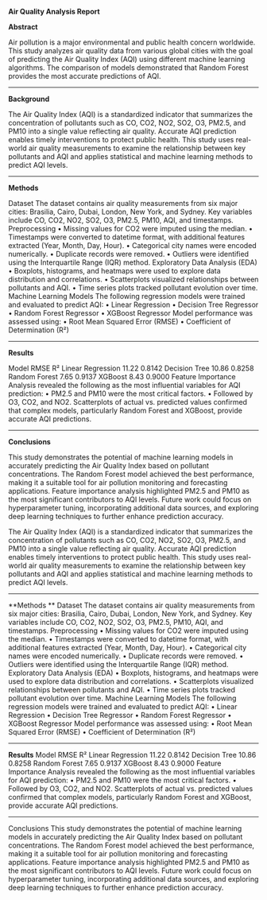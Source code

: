 ****Air Quality Analysis Report****



**Abstract**

Air pollution is a major environmental and public health concern worldwide. This study analyzes air quality data from various global cities with the goal of predicting the Air Quality Index (AQI) using different machine learning algorithms. The comparison of models demonstrated that Random Forest provides the most accurate predictions of AQI.
________________________________________
**Background**

The Air Quality Index (AQI) is a standardized indicator that summarizes the concentration of pollutants such as CO, CO2, NO2, SO2, O3, PM2.5, and PM10 into a single value reflecting air quality. Accurate AQI prediction enables timely interventions to protect public health. This study uses real-world air quality measurements to examine the relationship between key pollutants and AQI and applies statistical and machine learning methods to predict AQI levels.
________________________________________
**Methods**

Dataset
The dataset contains air quality measurements from six major cities: Brasilia, Cairo, Dubai, London, New York, and Sydney. Key variables include CO, CO2, NO2, SO2, O3, PM2.5, PM10, AQI, and timestamps.
Preprocessing
•	Missing values for CO2 were imputed using the median.
•	Timestamps were converted to datetime format, with additional features extracted (Year, Month, Day, Hour).
•	Categorical city names were encoded numerically.
•	Duplicate records were removed.
•	Outliers were identified using the Interquartile Range (IQR) method.
Exploratory Data Analysis (EDA)
•	Boxplots, histograms, and heatmaps were used to explore data distribution and correlations.
•	Scatterplots visualized relationships between pollutants and AQI.
•	Time series plots tracked pollutant evolution over time.
Machine Learning Models
The following regression models were trained and evaluated to predict AQI:
•	Linear Regression
•	Decision Tree Regressor
•	Random Forest Regressor
•	XGBoost Regressor
Model performance was assessed using:
•	Root Mean Squared Error (RMSE)
•	Coefficient of Determination (R²)
________________________________________
**Results**

Model	RMSE	R²
Linear Regression	11.22	0.8142
Decision Tree	10.86	0.8258
Random Forest	7.65	0.9137
XGBoost	8.43	0.9000
Feature Importance Analysis revealed the following as the most influential variables for AQI prediction:
•	PM2.5 and PM10 were the most critical factors.
•	Followed by O3, CO2, and NO2.
Scatterplots of actual vs. predicted values confirmed that complex models, particularly Random Forest and XGBoost, provide accurate AQI predictions.
________________________________________
**Conclusions**

This study demonstrates the potential of machine learning models in accurately predicting the Air Quality Index based on pollutant concentrations. The Random Forest model achieved the best performance, making it a suitable tool for air pollution monitoring and forecasting applications. Feature importance analysis highlighted PM2.5 and PM10 as the most significant contributors to AQI levels. Future work could focus on hyperparameter tuning, incorporating additional data sources, and exploring deep learning techniques to further enhance prediction accuracy.

The Air Quality Index (AQI) is a standardized indicator that summarizes the concentration of pollutants such as CO, CO2, NO2, SO2, O3, PM2.5, and PM10 into a single value reflecting air quality. Accurate AQI prediction enables timely interventions to protect public health. This study uses real-world air quality measurements to examine the relationship between key pollutants and AQI and applies statistical and machine learning methods to predict AQI levels.
________________________________________
**Methods
**
Dataset
The dataset contains air quality measurements from six major cities: Brasilia, Cairo, Dubai, London, New York, and Sydney. Key variables include CO, CO2, NO2, SO2, O3, PM2.5, PM10, AQI, and timestamps.
Preprocessing
•	Missing values for CO2 were imputed using the median.
•	Timestamps were converted to datetime format, with additional features extracted (Year, Month, Day, Hour).
•	Categorical city names were encoded numerically.
•	Duplicate records were removed.
•	Outliers were identified using the Interquartile Range (IQR) method.
Exploratory Data Analysis (EDA)
•	Boxplots, histograms, and heatmaps were used to explore data distribution and correlations.
•	Scatterplots visualized relationships between pollutants and AQI.
•	Time series plots tracked pollutant evolution over time.
Machine Learning Models
The following regression models were trained and evaluated to predict AQI:
•	Linear Regression
•	Decision Tree Regressor
•	Random Forest Regressor
•	XGBoost Regressor
Model performance was assessed using:
•	Root Mean Squared Error (RMSE)
•	Coefficient of Determination (R²)
________________________________________
**Results**
Model	RMSE	R²
Linear Regression	11.22	0.8142
Decision Tree	10.86	0.8258
Random Forest	7.65	0.9137
XGBoost	8.43	0.9000
Feature Importance Analysis revealed the following as the most influential variables for AQI prediction:
•	PM2.5 and PM10 were the most critical factors.
•	Followed by O3, CO2, and NO2.
Scatterplots of actual vs. predicted values confirmed that complex models, particularly Random Forest and XGBoost, provide accurate AQI predictions.
________________________________________
Conclusions
This study demonstrates the potential of machine learning models in accurately predicting the Air Quality Index based on pollutant concentrations. The Random Forest model achieved the best performance, making it a suitable tool for air pollution monitoring and forecasting applications. Feature importance analysis highlighted PM2.5 and PM10 as the most significant contributors to AQI levels. Future work could focus on hyperparameter tuning, incorporating additional data sources, and exploring deep learning techniques to further enhance prediction accuracy.

